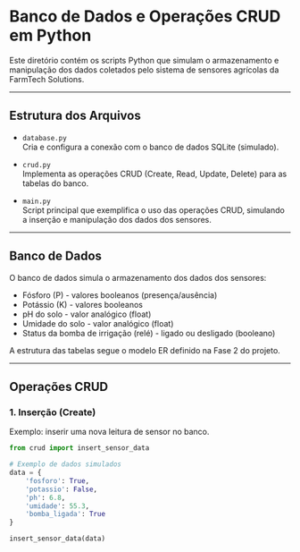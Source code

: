 # Banco de Dados e Operações CRUD em Python

Este diretório contém os scripts Python que simulam o armazenamento e manipulação dos dados coletados pelo sistema de sensores agrícolas da FarmTech Solutions.

---

## Estrutura dos Arquivos

- `database.py`  
  Cria e configura a conexão com o banco de dados SQLite (simulado).

- `crud.py`  
  Implementa as operações CRUD (Create, Read, Update, Delete) para as tabelas do banco.

- `main.py`  
  Script principal que exemplifica o uso das operações CRUD, simulando a inserção e manipulação dos dados dos sensores.

---

## Banco de Dados

O banco de dados simula o armazenamento dos dados dos sensores:

- Fósforo (P) - valores booleanos (presença/ausência)
- Potássio (K) - valores booleanos
- pH do solo - valor analógico (float)
- Umidade do solo - valor analógico (float)
- Status da bomba de irrigação (relé) - ligado ou desligado (booleano)

A estrutura das tabelas segue o modelo ER definido na Fase 2 do projeto.

---

## Operações CRUD

### 1. Inserção (Create)

Exemplo: inserir uma nova leitura de sensor no banco.

```python
from crud import insert_sensor_data

# Exemplo de dados simulados
data = {
    'fosforo': True,
    'potassio': False,
    'ph': 6.8,
    'umidade': 55.3,
    'bomba_ligada': True
}

insert_sensor_data(data)
